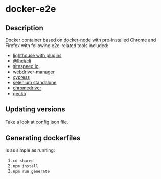 # docker-e2e

## Description

Docker container based on [docker-node](https://github.com/Synthetixio/docker-node) with pre-installed Chrome and Firefox with following e2e-related tools included:

* [lighthouse with plugins](https://www.npmjs.com/package/lighthouse)
* [@lhci/cli](https://www.npmjs.com/package/@lhci/cli)
* [sitespeed.io](https://www.npmjs.com/package/sitespeed.io)
* [webdriver-manager](https://www.npmjs.com/package/webdriver-manager)
* [cypress](https://www.npmjs.com/package/cypress)
* [selenium standalone](https://www.selenium.dev/downloads/)
* [chromedriver](https://chromedriver.chromium.org/downloads)
* [gecko](https://github.com/mozilla/geckodriver/releases)

## Updating versions

Take a look at [config.json](https://github.com/koyo-fiance/docker-e2e/blob/master/config.json) file.

## Generating dockerfiles

Is as simple as running:

1. `cd shared`
2. `npm install`
3. `npm run generate`
